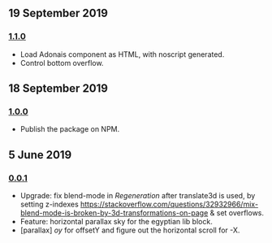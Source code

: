 ## 19 September 2019

### [1.1.0](https://github.com/artdecoweb/www.artd.eco/compare/v1.0.0...v1.1.0)

- Load Adonais component as HTML, with noscript generated.
- Control bottom overflow.

## 18 September 2019

### [1.0.0](https://github.com/artdecoweb/artd.eco/compare/v0.0.0...v1.0.0)

- Publish the package on NPM.

## 5 June 2019

### [0.0.1](https://github.com/artdecoweb/artd.eco/compare/v0.0.0...v0.0.1)

- Upgrade: fix blend-mode in _Regeneration_ after translate3d is used, by setting z-indexes https://stackoverflow.com/questions/32932966/mix-blend-mode-is-broken-by-3d-transformations-on-page & set overflows.
- Feature: horizontal parallax sky for the egyptian lib block.
- [parallax] _oy_ for offsetY and figure out the horizontal scroll for -X.